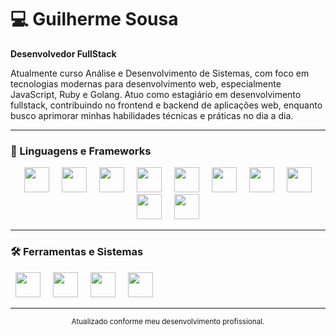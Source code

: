 # 💻 Guilherme Sousa

**Desenvolvedor FullStack**

Atualmente curso Análise e Desenvolvimento de Sistemas, com foco em tecnologias modernas para desenvolvimento web, especialmente JavaScript, Ruby e Golang.
Atuo como estagiário em desenvolvimento fullstack, contribuindo no frontend e backend de aplicações web, enquanto busco aprimorar minhas habilidades técnicas e práticas no dia a dia.

---
### 🧰 Linguagens e Frameworks

<p align="center">
  <img src="https://cdn.jsdelivr.net/gh/devicons/devicon/icons/html5/html5-original.svg" width="40" style="margin: 0 8px;" />
  <img src="https://cdn.jsdelivr.net/gh/devicons/devicon/icons/css3/css3-original.svg" width="40" style="margin: 0 8px;" />
  <img src="https://cdn.jsdelivr.net/gh/devicons/devicon/icons/javascript/javascript-original.svg" width="40" style="margin: 0 8px;" />
  <img src="https://cdn.jsdelivr.net/gh/devicons/devicon/icons/vuejs/vuejs-original-wordmark.svg" width="40" style="margin: 0 8px;" />
  <img src="https://cdn.jsdelivr.net/gh/devicons/devicon/icons/bootstrap/bootstrap-original.svg" width="40" style="margin: 0 8px;" />
  <img src="https://cdn.jsdelivr.net/gh/devicons/devicon/icons/tailwindcss/tailwindcss-original.svg" width="40" style="margin: 0 8px;" />
  <img src="https://cdn.jsdelivr.net/gh/devicons/devicon/icons/go/go-original.svg" width="40" style="margin: 0 8px;" />
  <img src="https://cdn.jsdelivr.net/gh/devicons/devicon/icons/ruby/ruby-original.svg" width="40" style="margin: 0 8px;" />
  <img src="https://cdn.jsdelivr.net/gh/devicons/devicon/icons/rails/rails-original-wordmark.svg" width="40" style="margin: 0 8px;" />
  <img src="https://cdn.jsdelivr.net/gh/devicons/devicon/icons/python/python-original.svg" width="40" style="margin: 0 8px;" />
</p>

---

### 🛠️ Ferramentas e Sistemas

<p align="left">
  <img src="https://cdn.jsdelivr.net/gh/devicons/devicon/icons/git/git-original.svg" width="40" style="margin: 0 8px;" />
  <img src="https://cdn.jsdelivr.net/gh/devicons/devicon@latest/icons/postgresql/postgresql-plain-wordmark.svg" width="40" style="margin: 0 8px;" />   
  <img src="https://cdn.jsdelivr.net/gh/devicons/devicon@latest/icons/postman/postman-original.svg" width="40" style="margin: 0 8px;" />   
  <img src="https://cdn.jsdelivr.net/gh/devicons/devicon/icons/linux/linux-original.svg" width="40" style="margin: 0 8px;" />
</p>

---

<p align="center">
  <sub>Atualizado conforme meu desenvolvimento profissional.</sub>
</p>
